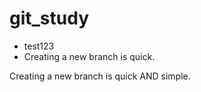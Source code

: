 # git_study

* test123
* Creating a new branch is quick.

Creating a new branch is quick AND simple.